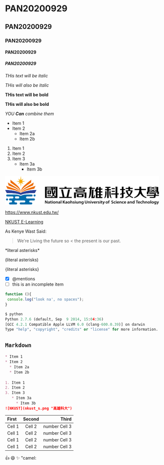 # PAN20200929
## PAN20200929
### PAN20200929
#### PAN20200929
##### PAN20200929

*THis text will be italic*

_THis will also be italic_

**THis text will be bold**

__THis will also be bold__

*YOU **Can** combine them*

* Item 1
* Item 2
  * Item 2a
  * Item 2b
  
1. Item 1
2. Item 2
3. Item 3
   * Item 3a
     * Item 3b
     
![NKUST](nkust_s.png "高雄科大")

<https://www.nkust.edu.tw/>

[NKUST E-Learning](https://elearning.nkust.edu.tw/mooc/index.php)

As Kenye Wast Said:

> We're Living the future so
< the present is our past.

\*literal asterisks\*

\(literal asterisks\)

\{literal asterisks\}

- [X] @mentions
- [ ] this is an incomplete item

```Javascript
function (){
 console.log("look na', no spaces");
}
```

```python
$ python
Python 2.7.6 (default, Sep  9 2014, 15:04:36)
[GCC 4.2.1 Compatible Apple LLVM 6.0 (clang-600.0.39)] on darwin
Type "help", "copyright", "credits" or "license" for more information.
```


## `Markdown`
``` Markdown
* Item 1
* Item 2
  * Item 2a
  * Item 2b
  
1. Item 1
2. Item 2
3. Item 3
   * Item 3a
     * Item 3b
![NKUST](nkust_s.png "高雄科大")
```

|First | Second | Third |
|:-----|:------:|------:|
|Cell 1| Cell 2 |number Cell 3 | 
|Cell 1| Cell 2 |number Cell 3 |
|Cell 1| Cell 2 |number Cell 3 |
|Cell 1| Cell 2 |number Cell 3 |

:+1:
:smile:
:sparkles:
"camel:

